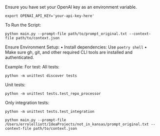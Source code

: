 Ensure you have set your OpenAI key as an environment variable.

```shell
export OPENAI_API_KEY='your-api-key-here'
```


To Run the Script:
```shell
python main.py --prompt-file path/to/prompt_original.txt --context-file path/to/context.json
```
Ensure Environment Setup:
	•	Install dependencies: Use `poetry shell`
	•	Make sure gh, git, and other required CLI tools are installed and authenticated.

Example:
For test:
All tests:
```shell
python -m unittest discover tests
```
Unit tests:
```shell
python -m unittest tests.test_repo_processor
```
Only integration tests:
```shell
python -m unittest tests.test_integration
```

```shell
python main.py --prompt-file /Users/errolelliott/IdeaProjects/not_in_kansas/prompt_original.txt --context-file path/to/context.json
```